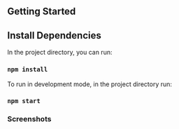 ## Getting Started

## Install Dependencies

In the project directory, you can run:

### `npm install`

To run in development mode, in the project directory run:

### `npm start`

### Screenshots
